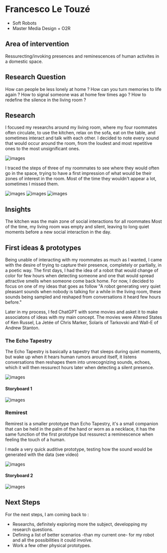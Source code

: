 # Francesco Le Touzé
- Soft Robots
- Master Media Design + O2R

## Area of intervention

Ressurecting/invoking presences and reminescences of human activites in a domestic space.


## Research Question

How can people be less lonely at home ?
How can you turn memories to life again ? 
How to signal someone was at home few times ago ?
How to redefine the silence in the living room ? 


## Research
I focused my researchs around my living room, where my four roommates often circulate, to use the kitchen, relax on the sofa, eat on the table, and sometimes interact and talk with each other. I decided to note every sound that would occur around the room, from the loudest and most repetitive ones to the most unsignificant ones. 

![images](images/soundslist.jpg)

I traced the steps of three of my roommates to see where they would often go in the space, trying to have a first impression of what would be their zones of interest in the room. Most of the time they wouldn't appear a lot, sometimes I missed them. 

![images](images/Adamamoves.jpg)
![images](images/Luizmoves.jpg)
![images](images/Maximemoves.jpg)


## Insights
The kitchen was the main zone of social interactions for all roommates
Most of the time, my living room was empty and silent, leaving to long quiet moments before a new social interaction in the day.

## First ideas & prototypes
Being unable of interacting with my roommates as much as I wanted, I came with the desire of trying to capture their presence, completely or partially, in a poetic way.
The first days, I had the idea of a robot that would change of color for few hours when detecting someone and one that would spread attractive smells when someone come back home. For now, I decided to focus on one of my ideas that goes as follow "A robot generating very quiet pleasant sounds when nobody is talking for a while in the living room, these sounds being sampled and reshaped from conversations it heard few hours before." 

Later in my process, I fed ChatGPT with some movies and asket it to make associatons of ideas with my main concept. The movies were Altered States of Ken Russel, La Jetée of Chris Marker, Solaris of Tarkovski and Wall-E of Andrew Stanton.


### The Echo Tapestry
The Echo Tapestry is basically a tapestry that sleeps during quiet moments, but wake up when it hears human rumors around itself, it listens conversations then reshapes them into unrecognizing sounds, echoes, which it will then ressurect hours later when detecting a silent presence. 

![images](images/prototype_TheEchoTap.jpg)

#### Storyboard 1
![images](images/Storyboard_TheEchoTap.png)


### Remirest
Remirest is a smaller prototype than Echo Tapestry, it's a small companion that can be held in the palm of the hand or worn as a necklace, it has the same function of the first prototype but ressurect a reminescence when feeling the touch of a human. 

I made a very quick auditive prototype, testing how the sound would be generated with the data (see video)

![images](images/AudioPrototype_Remirest.png)

#### Storyboard 2
![images](images/Storyboard_Remirest.png)


## Next Steps
For the next steps, I am coming back to :
- Researchs, definitely exploring more the subject, developping my research questions.
- Defining a list of better scenarios -than my current one- for my robot and all the possibilities it could involve. 
- Work a few other physical prototypes. 